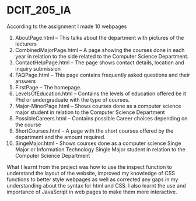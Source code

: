 # DCIT_205_IA
According to the assignment
I made 10 webpages
1.	AboutPage.html – This talks about the department with pictures of the lecturers
2.	CombinedMajorPage.html – A page showing the courses done in each year in relation to the side related to the Computer Science Department.
3.	ContactHelpPage.html – The page shows contact details, location and inquiry submission
4.	FAQPage.html – This page contains frequently asked questions and their answers
5.	FirstPage – The homepage.
6.	LevelsOfEducation.html – Contains the levels of education offered be it Phd or undergraduate with the type of courses.
7.	Major-MinorPage.html – Shows courses done as a computer science major student in relation to the Computer Science Department
8.	PossibleCareers.html – Contains possible Career choices depending on the course
9.	ShortCourses.html – A page with the short courses offered by the department and the amount required.
10.	SingeMajor.html - Shows courses done as a computer science Singe Major or Information Technology Single Major student in relation to the Computer Science Department

What I learnt from the project was how to use the inspect function to understand the layout of the website, improved my knowledge of CSS functions to better style webpages as well as corrected any gaps in my understanding about the syntax for html and CSS. I also learnt the use and importance of JavaScript in web pages to make them more interactive.
